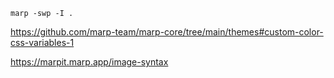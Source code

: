 ```
marp -swp -I .
```

https://github.com/marp-team/marp-core/tree/main/themes#custom-color-css-variables-1

https://marpit.marp.app/image-syntax
